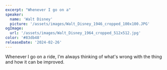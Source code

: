 ```yaml
---
excerpt: "Whenever I go on a"
speaker:
  name: 'Walt Disney'
  picture: '/assets/images/Walt_Disney_1946_cropped_100x100.JPG'
ogImage:
  url: '/assets/images/Walt_Disney_1964_cropped_512x512.jpg'
color: '#83db48'
releaseDate: '2024-02-26'
---
```

Whenever I go on a ride, I'm always thinking of what's wrong with the thing and how it can be improved.
